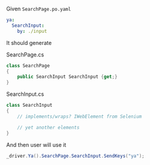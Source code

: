 Given `SearchPage.po.yaml`

```yaml
ya:
  SearchInput:
    by: ./input
```

It should generate

SearchPage.cs
```csharp
class SearchPage
{
    public SearchInput SearchInput {get;}
}
```

SearchInput.cs
```csharp
class SearchInput
{
    // implements/wraps? IWebElement from Selenium

    // yet another elements
}
```


And then user will use it
```csharp
_driver.Ya().SearchPage.SearchInput.SendKeys("ya");
```